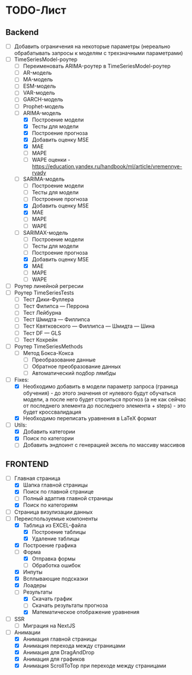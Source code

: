 # TODO-Лист

## Backend

- [ ] Добавить ограничения на некоторые параметры (нереально обрабатывать запросы к моделям с трехзначными параметрами)
- [ ] TimeSeriesModel-роутер
    - [ ] Переименовать ARIMA-роутер в TimeSeriesModel-роутер
    - [ ] AR-модель
    - [ ] MA-модель
    - [ ] ESM-модель
    - [ ] VAR-модель
    - [ ] GARCH-модель
    - [ ] Prophet-модель
    - [ ] ARIMA-модель
        - [x] Построение модели
        - [x] Тесты для модели
        - [x] Построение прогноза
        - [x] Добавить оценку MSE
        - [x] MAE
        - [ ] MAPE
        - [ ] WAPE
        оценки - https://education.yandex.ru/handbook/ml/article/vremennye-ryady
    - [ ] SARIMA-модель
        - [ ] Построение модели
        - [ ] Тесты для модели
        - [ ] Построение прогноза
        - [x] Добавить оценку MSE
        - [x] MAE
        - [ ] MAPE
        - [ ] WAPE 
    - [ ] SARIMAX-модель
        - [ ] Построение модели
        - [ ] Тесты для модели
        - [ ] Построение прогноза
        - [x] Добавить оценку MSE
        - [x] MAE
        - [ ] MAPE
        - [ ] WAPE 
- [ ] Роутер линейной регресии
- [ ] Роутер TimeSeriesTests
    - [ ] Тест Дики-Фуллера
    - [ ] Тест Филипса — Перрона
    - [ ] Тест Лейбурна
    - [ ] Тест Шмидта — Филлипса
    - [ ] Тест Квятковского — Филлипса — Шмидта — Шина
    - [ ] Тест DF — GLS
    - [ ] Тест Кохрейн
- [ ] Роутер TimeSeriesMethods
    - [ ] Метод Бокса-Кокса
        - [ ] Преобразование данные
        - [ ] Обратное преобразование данных
        - [ ] Автоматический подбор лямбды
- [ ] Fixes:
    - [x] Необходимо добавить в модели параметр запроса (граница обучения) - до этого значения от нулевого будут обучаться модели, а после него будет строиться прогноз (а не как сейчас от последнего элемента до последнего элемента + steps) - это будет кроссвалидация
    - [x] Необходимо переписать уравнения в LaTeX формат
- [ ] Utils:
    - [x] Добавить категории
    - [x] Поиск по категории
    - [ ] Добавить эндпоинт с генерацией эксель по массиву массивов

## FRONTEND

- [ ] Главная страница
    - [x] Шапка главной страницы
    - [x] Поиск по главной странице
    - [ ] Полный адаптив главной страницы
    - [x] Поиск по категориям
- [ ] Страница визулизации данных
- [ ] Переиспользуемые компоненты
    - [x] Таблица из EXCEL-файла
        - [x] Построение таблицы
        - [x] Удаление таблицы
    - [x] Построение графика
    - [ ] Форма
        - [x] Отправка формы
        - [ ] Обработка ошибок
    - [x] Инпуты
    - [x] Всплывающие подсказки
    - [x] Лоадеры
    - [ ] Результаты
        - [x] Скачать график
        - [ ] Скачать результаты прогноза
        - [x] Математическое отображение уравнения
- [ ] SSR
    - [ ] Миграция на NextJS
- [ ] Анимации
    - [x] Анимация главной страницы
    - [x] Анимация перехода между страницами
    - [x] Анимация для DragAndDrop
    - [x] Анимация для графиков
    - [x] Анимация ScrollToTop при переходе между страницами